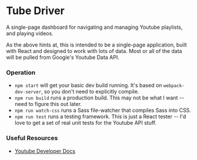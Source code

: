 # Tube Driver

A single-page dashboard for navigating and managing Youtube playlists, and playing videos.

As the above hints at, this is intended to be a single-page application, built with React 
and designed to work with lots of data. Most or all of the data will be pulled from Google's
Youtube Data API. 

### Operation

- `npm start` will get your basic dev build running. It's based on `webpack-dev-server`, so you don't 
need to explicitly compile.
- `npm run build` runs a production build. This may not be what I want -- need to figure this out later.
- `npm run watch-css` runs a Sass file-watcher that compiles Sass into CSS. 
- `npm run test` runs a testing framework. This is just a React tester -- I'd love to get a set of 
real unit tests for the Youtube API stuff.

### Useful Resources

- [Youtube Developer Docs](https://developers.google.com/youtube/documentation/)